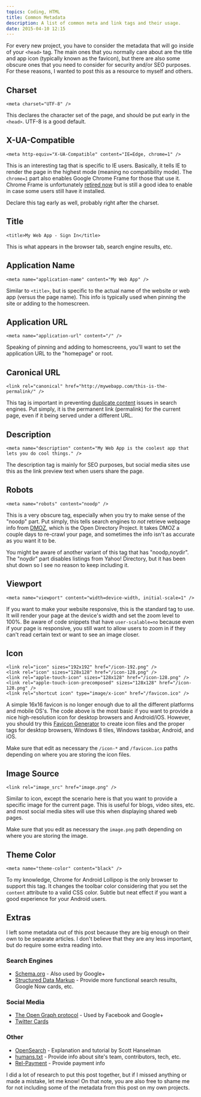 ```yaml
---
topics: Coding, HTML
title: Common Metadata
description: A list of common meta and link tags and their usage.
date: 2015-04-10 12:15
---
```


For every new project, you have to consider the metadata that will go inside of your `<head>` tag. The main ones that you normally care about are the title and app icon (typically known as the favicon), but there are also some obscure ones that you need to consider for security and/or SEO purposes. For these reasons, I wanted to post this as a resource to myself and others.

## Charset

```
<meta charset="UTF-8" />
```

This declares the character set of the page, and should be put early in the `<head>`. UTF-8 is a good default.

## X-UA-Compatible

```
<meta http-equiv="X-UA-Compatible" content="IE=Edge, chrome=1" />
```

This is an interesting tag that is specific to IE users. Basically, it tells IE to render the page in the highest mode (meaning no compatibility mode). The `chrome=1` part also enables Google Chrome Frame for those that use it. Chrome Frame is unfortunately [retired now](http://blog.chromium.org/2013/06/retiring-chrome-frame.html) but is still a good idea to enable in case some users still have it installed.

Declare this tag early as well, probably right after the charset.

## Title

```
<title>My Web App - Sign In</title>
```

This is what appears in the browser tab, search engine results, etc.

## Application Name

```
<meta name="application-name" content="My Web App" />
```

Similar to `<title>`, but is specific to the actual name of the website or web app (versus the page name). This info is typically used when pinning the site or adding to the homescreen.

## Application URL

```
<meta name="application-url" content="/" />
```

Speaking of pinning and adding to homescreens, you'll want to set the application URL to the "homepage" or root.

## Caronical URL

```
<link rel="canonical" href="http://mywebapp.com/this-is-the-permalink/" />
```

This tag is important in preventing [duplicate content](https://support.google.com/webmasters/answer/66359?hl=en) issues in search engines. Put simply, it is the permanent link (permalink) for the current page, even if it being served under a different URL.

## Description

```
<meta name="description" content="My Web App is the coolest app that lets you do cool things." />
```

The description tag is mainly for SEO purposes, but social media sites use this as the link preview text when users share the page.

## Robots

```
<meta name="robots" content="noodp" />
```

This is a very obscure tag, especially when you try to make sense of the "noodp" part. Put simply, this tells search engines to *not* retrieve webpage info from [DMOZ](http://www.dmoz.org/), which is the Open Directory Project. It takes DMOZ a couple days to re-crawl your page, and sometimes the info isn't as accurate as you want it to be.

You might be aware of another variant of this tag that has "noodp,noydir". The "noydir" part disables listings from Yahoo! Directory, but it has been shut down so I see no reason to keep including it.

## Viewport

```
<meta name="viewport" content="width=device-width, initial-scale=1" />
```

If you want to make your website responsive, this is the standard tag to use. It will render your page at the device's width and set the zoom level to 100%. Be aware of code snippets that have `user-scalable=no` because even if your page is responsive, you still want to allow users to zoom in if they can't read certain text or want to see an image closer.

## Icon

```
<link rel="icon" sizes="192x192" href="/icon-192.png" />
<link rel="icon" sizes="128x128" href="/icon-128.png" />
<link rel="apple-touch-icon" sizes="128x128" href="/icon-128.png" />
<link rel="apple-touch-icon-precomposed" sizes="128x128" href="/icon-128.png" />
<link rel="shortcut icon" type="image/x-icon" href="/favicon.ico" />
```

A simple 16x16 favicon is no longer enough due to all the different platforms and mobile OS's. The code above is the most basic if you want to provide a nice high-resolution icon for desktop browsers and Android/iOS. However, you should try this [Favicon Generator](http://realfavicongenerator.net/) to create icon files and the proper tags for desktop browsers, Windows 8 tiles, Windows taskbar, Android, and iOS.

Make sure that edit as necessary the `/icon-*` and `/favicon.ico` paths depending on where you are storing the icon files.

## Image Source

```
<link rel="image_src" href="image.png" />
```

Similar to icon, except the scenario here is that you want to provide a specific image for the current page. This is useful for blogs, video sites, etc. and most social media sites will use this when displaying shared web pages.

Make sure that you edit as necessary the `image.png` path depending on where you are storing the image.

## Theme Color

```
<meta name="theme-color" content="black" />
```

To my knowledge, Chrome for Android Lollipop is the only browser to support this tag. It changes the toolbar color considering that you set the `content` attribute to a valid CSS color. Subtle but neat effect if you want a good experience for your Android users.

## Extras

I left some metadata out of this post because they are big enough on their own to be separate articles. I don't believe that they are any less important, but do require some extra reading into.

### Search Engines

* [Schema.org](http://schema.org/) - Also used by Google+
* [Structured Data Markup](https://developers.google.com/structured-data/) - Provide more functional search results, Google Now cards, etc.

### Social Media

* [The Open Graph protocol](http://ogp.me/) - Used by Facebook and Google+
* [Twitter Cards](https://dev.twitter.com/cards/overview)

### Other

* [OpenSearch](http://www.hanselman.com/blog/OnTheImportanceOfOpenSearch.aspx) - Explanation and tutorial by Scott Hanselman
* [humans.txt](http://humanstxt.org/) - Provide info about site's team, contributors, tech, etc.
* [Rel-Payment](http://relpayment.com/) - Provide payment info

I did a lot of research to put this post together, but if I missed anything or made a mistake, let me know! On that note, you are also free to shame me for not including some of the metadata from this post on my own projects.
